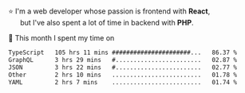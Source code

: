 ⭐ I'm a web developer whose passion is frontend with <b>React</b>,<br/>
&nbsp; &nbsp; &nbsp; but I've also spent a lot of time in backend with <b>PHP</b>.

📅 This month I spent my time on

<!--START_SECTION:waka-->

```txt
TypeScript   105 hrs 11 mins ######################...   86.37 %
GraphQL      3 hrs 29 mins   #........................   02.87 %
JSON         3 hrs 22 mins   #........................   02.77 %
Other        2 hrs 10 mins   .........................   01.78 %
YAML         2 hrs 7 mins    .........................   01.74 %
```

<!--END_SECTION:waka-->
